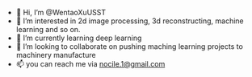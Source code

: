 - 👋 Hi, I’m @WentaoXuUSST
- 👀 I’m interested in 2d image processing, 3d reconstructing, machine learning and so on.
- 🌱 I’m currently learning deep learning
- 💞️ I’m looking to collaborate on pushing maching learning projects to machinery manufacture
- 📫 you can reach me via nocile.1@gmail.com

<!---
WentaoXuUSST/WentaoXuUSST is a ✨ special ✨ repository because its `README.md` (this file) appears on your GitHub profile.
You can click the Preview link to take a look at your changes.
--->
